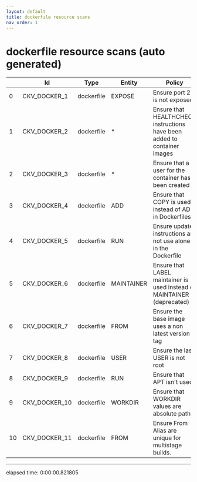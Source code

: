 ```yaml
---
layout: default
title: dockerfile resource scans
nav_order: 1
---
```


# dockerfile resource scans (auto generated)

|    | Id            | Type       | Entity     | Policy                                                                   | IaC        |
|----|---------------|------------|------------|--------------------------------------------------------------------------|------------|
|  0 | CKV_DOCKER_1  | dockerfile | EXPOSE     | Ensure port 22 is not exposed                                            | dockerfile |
|  1 | CKV_DOCKER_2  | dockerfile | *          | Ensure that HEALTHCHECK instructions have been added to container images | dockerfile |
|  2 | CKV_DOCKER_3  | dockerfile | *          | Ensure that a user for the container has been created                    | dockerfile |
|  3 | CKV_DOCKER_4  | dockerfile | ADD        | Ensure that COPY is used instead of ADD in Dockerfiles                   | dockerfile |
|  4 | CKV_DOCKER_5  | dockerfile | RUN        | Ensure update instructions are not use alone in the Dockerfile           | dockerfile |
|  5 | CKV_DOCKER_6  | dockerfile | MAINTAINER | Ensure that LABEL maintainer is used instead of MAINTAINER (deprecated)  | dockerfile |
|  6 | CKV_DOCKER_7  | dockerfile | FROM       | Ensure the base image uses a non latest version tag                      | dockerfile |
|  7 | CKV_DOCKER_8  | dockerfile | USER       | Ensure the last USER is not root                                         | dockerfile |
|  8 | CKV_DOCKER_9  | dockerfile | RUN        | Ensure that APT isn't used                                               | dockerfile |
|  9 | CKV_DOCKER_10 | dockerfile | WORKDIR    | Ensure that WORKDIR values are absolute paths                            | dockerfile |
| 10 | CKV_DOCKER_11 | dockerfile | FROM       | Ensure From Alias are unique for multistage builds.                      | dockerfile |


---


elapsed time: 0:00:00.821805
